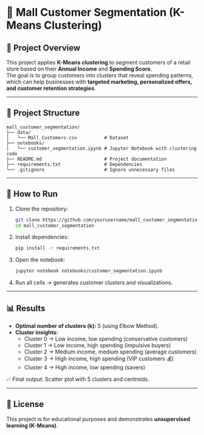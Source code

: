 # 🏬 Mall Customer Segmentation (K-Means Clustering)

## 📌 Project Overview
This project applies **K-Means clustering** to segment customers of a retail store based on their **Annual Income** and **Spending Score**.  
The goal is to group customers into clusters that reveal spending patterns, which can help businesses with **targeted marketing, personalized offers, and customer retention strategies**.

---

## 📂 Project Structure
```
mall_customer_segmentation/
├── data/
│   └── Mall_Customers.csv          # Dataset
├── notebooks/
│   └── customer_segmentation.ipynb # Jupyter Notebook with clustering code
├── README.md                       # Project documentation
├── requirements.txt                # Dependencies
└── .gitignore                      # Ignore unnecessary files
```

---

## 🚀 How to Run
1. Clone the repository:
   ```bash
   git clone https://github.com/yourusername/mall_customer_segmentation.git
   cd mall_customer_segmentation
   ```

2. Install dependencies:
   ```bash
   pip install -r requirements.txt
   ```

3. Open the notebook:
   ```bash
   jupyter notebook notebooks/customer_segmentation.ipynb
   ```

4. Run all cells → generates customer clusters and visualizations.

---

## 📊 Results
- **Optimal number of clusters (k):** 5 (using Elbow Method).  
- **Cluster insights:**
  - Cluster 0 → Low income, low spending (conservative customers)  
  - Cluster 1 → Low income, high spending (impulsive buyers)  
  - Cluster 2 → Medium income, medium spending (average customers)  
  - Cluster 3 → High income, high spending (VIP customers 💰)  
  - Cluster 4 → High income, low spending (savers)  

✅ Final output: Scatter plot with 5 clusters and centroids.  

---

## 📜 License
This project is for educational purposes and demonstrates **unsupervised learning (K-Means)**.
